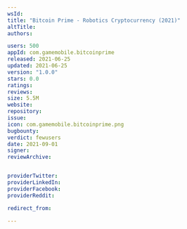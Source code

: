 ```yaml
---
wsId: 
title: "Bitcoin Prime - Robotics Cryptocurrency (2021)"
altTitle: 
authors:

users: 500
appId: com.gamemobile.bitcoinprime
released: 2021-06-25
updated: 2021-06-25
version: "1.0.0"
stars: 0.0
ratings: 
reviews: 
size: 5.5M
website: 
repository: 
issue: 
icon: com.gamemobile.bitcoinprime.png
bugbounty: 
verdict: fewusers
date: 2021-09-01
signer: 
reviewArchive:


providerTwitter: 
providerLinkedIn: 
providerFacebook: 
providerReddit: 

redirect_from:

---
```



